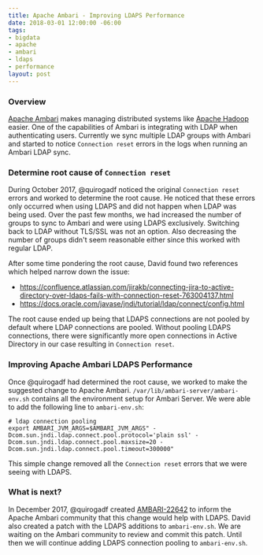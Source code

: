```yaml
---
title: Apache Ambari - Improving LDAPS Performance
date: 2018-03-01 12:00:00 -06:00
tags:
- bigdata
- apache
- ambari
- ldaps
- performance
layout: post
---
```


### Overview
[Apache Ambari](https://ambari.apache.org/) makes managing distributed systems like [Apache Hadoop](https://hadoop.apache.org/) easier. One of the capabilities of Ambari is integrating with LDAP when authenticating users. Currently we sync multiple LDAP groups with Ambari and started to notice `Connection reset` errors in the logs when running an Ambari LDAP sync.

### Determine root cause of `Connection reset`
During October 2017, @quirogadf noticed the original `Connection reset` errors and worked to determine the root cause. He noticed that these errors only occurred when using LDAPS and did not happen when LDAP was being used. Over the past few months, we had increased the number of groups to sync to Ambari and were using LDAPS exclusively. Switching back to LDAP without TLS/SSL was not an option. Also decreasing the number of groups didn't seem reasonable either since this worked with regular LDAP.

After some time pondering the root cause, David found two references which helped narrow down the issue:
* https://confluence.atlassian.com/jirakb/connecting-jira-to-active-directory-over-ldaps-fails-with-connection-reset-763004137.html
* https://docs.oracle.com/javase/jndi/tutorial/ldap/connect/config.html

The root cause ended up being that LDAPS connections are not pooled by default where LDAP connections are pooled. Without pooling LDAPS connections, there were significantly more open connections in Active Directory in our case resulting in `Connection reset`.

### Improving Apache Ambari LDAPS Performance
Once @quirogadf had determined the root cause, we worked to make the suggested change to Apache Ambari. `/var/lib/ambari-server/ambari-env.sh` contains all the environment setup for Ambari Server. We were able to add the following line to `ambari-env.sh`:

```
# ldap connection pooling
export AMBARI_JVM_ARGS=$AMBARI_JVM_ARGS" -Dcom.sun.jndi.ldap.connect.pool.protocol='plain ssl' -Dcom.sun.jndi.ldap.connect.pool.maxsize=20 -Dcom.sun.jndi.ldap.connect.pool.timeout=300000"
```

This simple change removed all the `Connection reset` errors that we were seeing with LDAPS.

### What is next?
In December 2017, @quirogadf created [AMBARI-22642](https://issues.apache.org/jira/browse/AMBARI-22642) to inform the Apache Ambari community that this change would help with LDAPS. David also created a patch with the LDAPS additions to `ambari-env.sh`. We are waiting on the Ambari community to review and commit this patch. Until then we will continue adding LDAPS connection pooling to `ambari-env.sh`.

